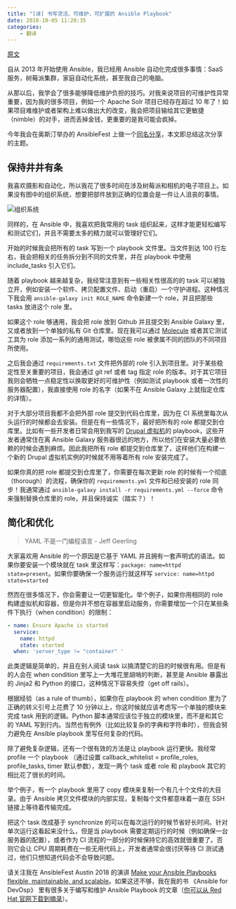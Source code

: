 ```yaml
---
title: "[译] 书写灵活、可维护，可扩展的 Ansible Playbook"
date: 2018-10-05 11:20:35
categories:
    - 翻译
---
```


[原文](https://www.ansible.com/blog/make-your-ansible-playbooks-flexible-maintainable-and-scalable)

自从 2013 年开始使用 Ansible，我已经用 Ansible 自动化完成很多事情：SaaS 服务，树莓派集群，家庭自动化系统，甚至我自己的电脑。

从那以后，我学会了很多能够降低维护负担的技巧。对我来说项目的可维护性异常重要，因为我的很多项目，例如一个 Apache Solr 项目已经存在超过 10 年了！如果项目难维护或者架构上难以做出大的改变，我会把项目输给其它更敏捷（nimble）的对手，进而丢掉金钱，更重要的是我可能会疯掉。

今年我会在奥斯汀举办的 AnsibleFest 上做一个[同名分享](https://agenda.fest.ansible.com/SessionDetail.aspx?id=482018)，本文即总结这次分享的主题。

## 保持井井有条

我喜欢摄影和自动化，所以我花了很多时间在涉及树莓派和相机的电子项目上。如果没有图中的组织系统，想要把部件放到正确的位置会是一件让人沮丧的事情。

![组织系统](https://www.ansible.com/hs-fs/hubfs/45982928-455cdb80-c020-11e8-96e4-833efbac87f4.jpg)

同样的，在 Ansible 中，我喜欢把我常用的 task 组织起来，这样才能更轻松编写和测试它们，并且不需要太多的精力就可以管理好它们。

开始的时候我会把所有的 task 写到一个 playbook 文件里。当文件到达 100 行左右，我会把相关的任务拆分到不同的文件里，并在 playbook 中使用 include_tasks 引入它们。

随着 playbook 越来越复杂，我经常注意到有一些相关性很高的的 task 可以被独立开，例如安装一个软件、拷贝配置文件、启动（重启）一个守护进程。这种情况下我会用 `ansible-galaxy init ROLE_NAME` 命令新建一个 role，并且把那些 tasks 放进这个 role 里。

如果这个 role 够通用，我会把 role 放到 Github 并且提交到 Ansible Galaxy 里，又或者放到一个单独的私有 Git 仓库里。现在我可以通过 [Molecule](https://github.com/metacloud/molecule/) 或者其它测试工具为 role 添加一系列的通用测试，哪怕这些 role 被隶属不同的团队的不同项目所使用。

之后我会通过 `requirements.txt` 文件把外部的 role 引入到项目里。对于某些稳定性至关重要的项目，我会通过 git ref 或者 tag 指定 role 的版本。对于其它项目我则会牺牲一点稳定性以换取更好的可维护性（例如测试 playbook 或者一次性的服务器配置），我直接使用 role 的名字（如果不在 Ansible Galaxy 上就指定仓库的详情）。

对于大部分项目我都不会把外部 role 提交到代码仓库里，因为在 CI 系统里每次从头运行的时候都会去安装。但是在有一些情况下，最好把所有的 role 都提交到仓库里。比如有一些开发者日常会用到我写的 [Drupal 虚拟机](https://www.drupalvm.com/)的 playbook，这些开发者通常住在离 Ansible Galaxy 服务器很远的地方，所以他们在安装大量必要依赖的时候会遇到麻烦。因此我把所有 role 都提交到仓库里了，这样他们在构建一个新的 Drupal 虚拟机实例的时候就不用等着所有 role 安装完成了。

如果你真的把 role 都提交到仓库里了，你需要在每次更新 role 的时候有一个彻底（thorough）的流程，确保你的 `requirements.yml` 文件和已经安装的 role 同步！我通常通过 `ansible-galaxy install -r requirements.yml --force` 命令来强制替换仓库里的 role，并且保持诚实（踏实？）！

## 简化和优化

> YAML 不是一门编程语言
> \- Jeff Geerling

大家喜欢用 Ansible 的一个原因是它基于 YAML 并且拥有一套声明式的语法。如果你要安装一个模块就在 task 里这样写：`package: name=httpd state=present`。如果你要确保一个服务运行就这样写 `service: name=httpd state=started`

然而在很多情况下，你会需要让一切更智能化。举个例子，如果你用相同的 role 构建虚拟机和容器，但是你并不想在容器里启动服务，你需要增加一个只在某些条件下执行（when condition）的限制：

```yaml
- name: Ensure Apache is started
  service:
    name: httpd
    state: started
  when: 'server_type != "container" '
```

此类逻辑是简单的，并且在别人阅读 task 以搞清楚它的目的时候很有用。但是有的人会在 when condition 里写上一大堆花里胡哨的判断，甚至是 Ansible 暴露出的 Jinja2 和 Python 的接口，这种情况下容易失控（get off rails）。

根据经验（as a rule of thumb），如果你在 playbook 的 when condition 里为了正确的转义引号上花费了 10 分钟以上，你这时候就应该考虑写一个单独的模块来完成 task 用到的逻辑。Python 脚本通常应该位于独立的模块里，而不是和其它的 YAML 写到行内。当然也有例外（比如比较复杂的字典和字符串时），但我会努力避免在 Ansible playbook 里写任何复杂的代码。

除了避免复杂逻辑，还有一个很有效的方法是让 playbook 运行更快。我经常 profile 一个 playbook （通过设置 callback_whitelist = profile_roles, profile_tasks, timer 默认参数），发现一两个 task 或者 role 和 playbook 其它的相比花了很长的时间。

举个例子，有一个 playbook 里用了 copy 模块来复制一个有几十个文件的大目录。由于 Ansible 拷贝文件模块的内部实现，复制每个文件都意味着一直在 SSH 链接上等待着传输完成。

把这个 task 改成基于 synchronize 的可以在每次运行的时候节省好长时间。针对单次运行这看起来没什么，但是当 playbook 需要定期运行的时候（例如确保一台服务器的配置），或者作为 CI 流程的一部分的时候保持它的高效就很重要了。否则它会让 CPU 周期耗费在一些无用代码上，开发者通常会很讨厌等待 CI 测试通过，他们只想知道代码会不会导致问题。

请关注我在 AnsibleFest Austin 2018 的演讲 [Make your Ansible Playbooks flexible, maintainable, and scalable](https://agenda.fest.ansible.com/SessionDetail.aspx?id=482018)。如果这还不够，我在我的书 《Ansible for DevOsp》 里有很多关于编写和维护 Ansible Playbook 的文章（[你可以从 Red Hat 官网下载到摘录](https://www.ansible.com/resources/ebooks/ansible-for-devops)）。

